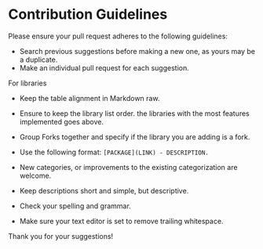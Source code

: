 # Contribution Guidelines

Please ensure your pull request adheres to the following guidelines:

- Search previous suggestions before making a new one, as yours may be a duplicate.
- Make an individual pull request for each suggestion.

For libraries
- Keep the table alignment in Markdown raw.
- Ensure to keep the library list order. the libraries with the most features implemented goes above.
- Group Forks together and specify if the library you are adding is a fork.

- Use the following format: `[PACKAGE](LINK) - DESCRIPTION.`
- New categories, or improvements to the existing categorization are welcome.
- Keep descriptions short and simple, but descriptive.
- Check your spelling and grammar.
- Make sure your text editor is set to remove trailing whitespace.

Thank you for your suggestions!
